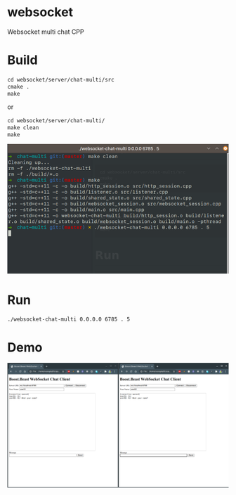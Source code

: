 # websocket
Websocket multi chat CPP

# Build
```shell script
cd websocket/server/chat-multi/src
cmake .
make
```
or 
```shell script
cd websocket/server/chat-multi/
make clean
make
```

![](doc/build_run_ws.png)

# Run
```shell script
./websocket-chat-multi 0.0.0.0 6785 . 5
```
# Demo
![](doc/demo.png)